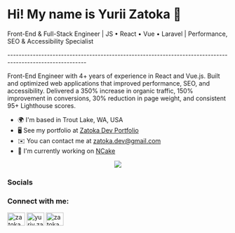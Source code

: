 Hi! My name is Yurii Zatoka 👋
=====================================================================================================================================

<p color="#787878">Front-End & Full-Stack Engineer | JS • React • Vue • Laravel | Performance, SEO & Accessibility Specialist</p>
----------------------------------------------------------------------------------------------------------

Front-End Engineer with 4+ years of experience in React and Vue.js. Built and optimized web applications that improved performance, SEO, and accessibility. Delivered a 350% increase in organic traffic, 150% improvement in conversions, 30% reduction in page weight, and consistent 95+ Lighthouse scores.

* 🌍  I'm based in Trout Lake, WA, USA
* 🖥️  See my portfolio at [Zatoka Dev Portfolio](http://yurkenua.github.io/)
* ✉️  You can contact me at [zatoka.dev@gmail.com](mailto:zatoka.dev@gmail.com)
* 🚀  I'm currently working on [NCake](http://ncake.us)

<p align="center">
  <a href="https://skillicons.dev">
    <img src="https://skillicons.dev/icons?i=js,ts,react,vue,laravel,nextjs,css,sass,tailwind,bootstrap,materialui,redux,pinia,git,redis,mysql,prisma,mongodb,ps,figma,regex,vite,webpack,babel,firebase,gcp,npm,postman,vscode,aws,vercel,apple,windows" />
  </a>
</p>

### Socials
<h3 align="left">Connect with me:</h3>
<p align="left">
<a href="https://linkedin.com/in/zatoka" target="blank"><img align="center" src="https://raw.githubusercontent.com/rahuldkjain/github-profile-readme-generator/master/src/images/icons/Social/linked-in-alt.svg" alt="zatoka" height="30" width="40" /></a>
<a href="https://fb.com/yuriy.zatoka" target="blank"><img align="center" src="https://raw.githubusercontent.com/rahuldkjain/github-profile-readme-generator/master/src/images/icons/Social/facebook.svg" alt="yuriy.zatoka" height="30" width="40" /></a>
<a href="https://instagram.com/zatoka" target="blank"><img align="center" src="https://raw.githubusercontent.com/rahuldkjain/github-profile-readme-generator/master/src/images/icons/Social/instagram.svg" alt="zatoka" height="30" width="40" /></a>
</p>
